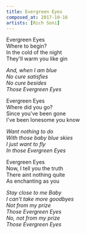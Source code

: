 ```yaml
---
title: Evergreen Eyes
composed_at: 2017-10-16
artists: [Rich Soni]
---
```


Evergreen Eyes  
Where to begin?  
In the cold of the night  
They'll warm you like gin  

*And, when I am blue*  
*No cure satisfies*  
*No cure besides*  
*Those Evergreen Eyes*  

Evergreen Eyes  
Where did you go?  
Since you've been gone  
I've been lonesome you know  

*Want nothing to do*  
*With those baby blue skies*  
*I just want to fly*  
*In those Evergreen Eyes*  

Evergreen Eyes  
Now, I tell you the truth  
There aint nothing quite  
As enchanting as you  

*Stay close to me Baby*  
*I can't take more goodbyes*  
*Not from my prize*  
*Those Evergreen Eyes*  
*No, not from my prize*  
*Those Evergreen Eyes*  
